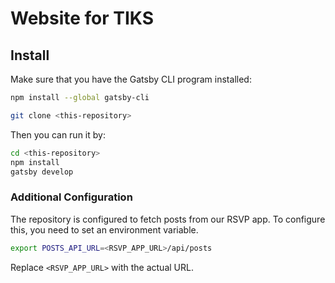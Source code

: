 # Website for TIKS

## Install

Make sure that you have the Gatsby CLI program installed:

```sh
npm install --global gatsby-cli
```

```sh
git clone <this-repository>
```

Then you can run it by:

```sh
cd <this-repository>
npm install
gatsby develop
```

### Additional Configuration

The repository is configured to fetch posts from our RSVP app. To configure
this, you need to set an environment variable.

```sh
export POSTS_API_URL=<RSVP_APP_URL>/api/posts
```

Replace `<RSVP_APP_URL>` with the actual URL.
